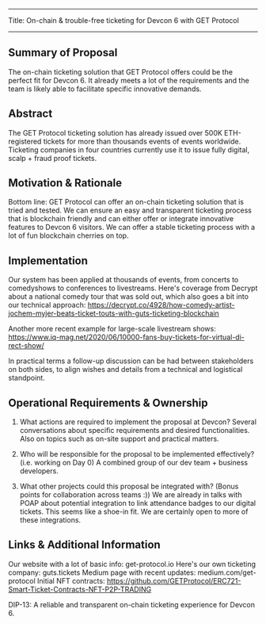 - - -
Title: On-chain & trouble-free ticketing for Devcon 6 with GET Protocol
- - -

## Summary of Proposal
The on-chain ticketing solution that GET Protocol offers could be the perfect fit for Devcon 6. It already meets a lot of the requirements and the team is likely able to facilitate specific innovative demands.

## Abstract
The GET Protocol ticketing solution has already issued over 500K ETH-registered tickets for more than thousands events of events worldwide. Ticketing companies in four countries currently use it to issue fully digital, scalp + fraud proof tickets.


## Motivation & Rationale
Bottom line: GET Protocol can offer an on-chain ticketing solution that is tried and tested. We can ensure an easy and transparent ticketing process that is blockchain friendly and can either offer or integrate innovative features to Devcon 6 visitors. We can offer a stable ticketing process with a lot of fun blockchain cherries on top.

## Implementation
Our system has been applied at thousands of events, from concerts to comedyshows to conferences to livestreams. Here's coverage from Decrypt about a national comedy tour that was sold out, which also goes a bit into our technical approach: https://decrypt.co/4928/how-comedy-artist-jochem-myjer-beats-ticket-touts-with-guts-ticketing-blockchain

Another more recent example for large-scale livestream shows: https://www.iq-mag.net/2020/06/10000-fans-buy-tickets-for-virtual-di-rect-show/

In practical terms a follow-up discussion can be had between stakeholders on both sides, to align wishes and details from a technical and logistical standpoint.

## Operational Requirements & Ownership

1. What actions are required to implement the proposal at Devcon? Several conversations about specific requirements and desired functionalities. Also on topics such as on-site support and practical matters.

2. Who will be responsible for the proposal to be implemented effectively? (i.e. working on Day 0) A combined group of our dev team + business developers.

3. What other projects could this proposal be integrated with? (Bonus points for collaboration across teams :)) We are already in talks with POAP about potential integration to link attendance badges to our digital tickets. This seems like a shoe-in fit. We are certainly open to more of these integrations.

## Links & Additional Information
Our website with a lot of basic info: get-protocol.io Here's our own ticketing company: guts.tickets Medium page with recent updates: medium.com/get-protocol Initial NFT contracts: https://github.com/GETProtocol/ERC721-Smart-Ticket-Contracts-NFT-P2P-TRADING


DIP-13: A reliable and transparent on-chain ticketing experience for Devcon 6.
